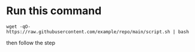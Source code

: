 # Run this command

```
wget -qO- https://raw.githubusercontent.com/example/repo/main/script.sh | bash
```

then follow the step
